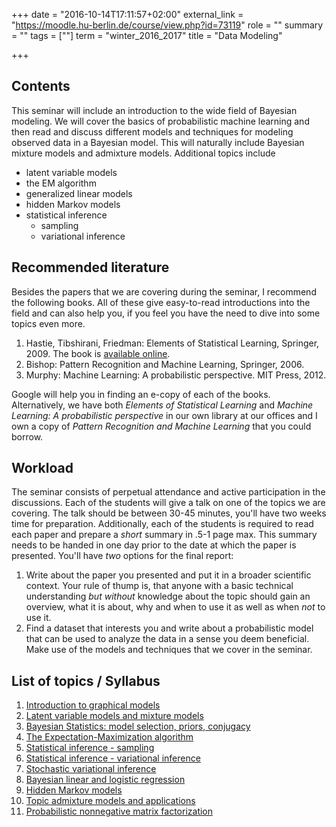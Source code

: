 +++
date = "2016-10-14T17:11:57+02:00"
external_link = "https://moodle.hu-berlin.de/course/view.php?id=73119"
role = ""
summary = ""
tags = [""]
term = "winter_2016_2017"
title = "Data Modeling"

+++
## Contents

This seminar will include an introduction to the wide field of Bayesian modeling. We will cover the basics of probabilistic machine learning and then read and discuss different models and techniques for modeling observed data in a Bayesian model. This will naturally include Bayesian mixture models and admixture models. Additional topics include

- latent variable models
- the EM algorithm
- generalized linear models
- hidden Markov models
- statistical inference
  - sampling
  - variational inference

## Recommended literature

Besides the papers that we are covering during the seminar, I recommend the following books. All of these give easy-to-read introductions into the field and can also help you, if you feel you have the need to dive into some topics even more.

1. Hastie, Tibshirani, Friedman: Elements of Statistical Learning, Springer, 2009. The book is [available online](http://www-stat.stanford.edu/~tibs/ElemStatLearn/download.html).
2. Bishop: Pattern Recognition and Machine Learning, Springer, 2006. 
3. Murphy: Machine Learning: A probabilistic perspective. MIT Press, 2012. 

Google will help you in finding an e-copy of each of the books. Alternatively, we have both _Elements of Statistical Learning_ and _Machine Learning: A probabilistic perspective_ in our own library at our offices and I own a copy of _Pattern Recognition and Machine Learning_ that you could borrow.

## Workload
The seminar consists of perpetual attendance and active participation in the discussions. Each of the students will give a talk on one of the topics we are covering. The talk should be between 30-45 minutes, you'll have two weeks time for preparation.
Additionally, each of the students is required to read each paper and prepare a _short_ summary in .5-1 page max. This summary needs to be handed in one day prior to the date at which the paper is presented.
You'll have *two* options for the final report:

1. Write about the paper you presented and put it in a broader scientific context. Your rule of thump is, that anyone with a basic technical understanding _but without_ knowledge about the topic should gain an overview, what it is about, why and when to use it as well as when _not_ to use it.
2. Find a dataset that interests you and write about a probabilistic model that can be used to analyze the data in a sense you deem beneficial. Make use of the models and techniques that we cover in the seminar.

## List of topics / Syllabus
1. [Introduction to graphical models](papers/graphical_models.pdf)
2. [Latent variable models and mixture models](papers/latent_variable_models.pdf)
1. [Bayesian Statistics: model selection, priors, conjugacy](papers/bayesian_statistics.pdf)
3. [The Expectation-Maximization algorithm](papers/EM.pdf)
5. [Statistical inference - sampling](papers/sampling.pdf)
6. [Statistical inference - variational inference](papers/vi.pdf)
8. [Stochastic variational inference](papers/svi.pdf)
8. [Bayesian linear and logistic regression](papers/bayesian_regression.pdf)
9. [Hidden Markov models](papers/hmm.pdf)
4. [Topic admixture models and applications](papers/topicmodels.pdf)
7. [Probabilistic nonnegative matrix factorization](probNMF.pdf)
